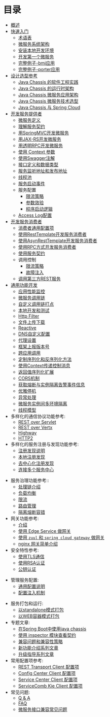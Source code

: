 
# 目录

* [概述](index.md)
* [快速入门](start/catalog.md)
    * [术语表](start/terminology.md)
    * [微服务系统架构](start/architecture.md)
    * [安装本地开发环境](start/development-environment.md)
    * [开发第一个微服务](start/first-sample.md)
    * [完整例子-bmi应用](featured-topics/application-bmi.md)
    * [完整例子-porter应用](featured-topics/application-porter.md)
* [设计选型参考](start/design.md)
    * [Java Chassis 的软件工程实践](start/design.md#h1)
    * [Java Chassis 的运行时架构](start/design.md#h2)
    * [Java Chassis 微服务应用架构](start/design.md#h3)
    * [Java Chassis 微服务技术选型](start/design.md#h4)
    * [Java Chassis 与 Spring Cloud](start/design.md#h5)
* [开发服务提供者](build-provider/catalog.md)
    * [微服务定义](build-provider/definition/service-definition.md)
    * [理解服务契约](build-provider/define-contract.md)
    * [用SpringMVC开发微服务](build-provider/springmvc.md)
    * [用JAX-RS开发微服务](build-provider/jaxrs.md)
    * [用透明RPC开发微服务](build-provider/transparent-rpc.md)
    * [使用 Context 参数](build-provider/context-param.md)
    * [使用Swagger注解](build-provider/swagger-annotation.md)
    * [接口定义和数据类型](build-provider/interface-constraints.md)
    * [服务监听地址和发布地址](build-provider/listen-address-and-publish-address.md)
    * [线程池](build-provider/thread-pool.md)
    * [服务启动事件](build-provider/event-listener.md)
    * 服务配置 
        * [限流策略](build-provider/configuration/ratelimite-strategy.md)
        * [参数效验](build-provider/configuration/parameter-validator.md)
        * [程序启动逻辑](build-provider/bootup.md)
    * [Access Log配置](build-provider/access-log-configuration.md)
* [开发服务消费者](build-consumer/catalog.md)
    * [消费者通用配置项](build-consumer/common-configuration.md)
    * [使用RestTemplate开发服务消费者](build-consumer/using-resttemplate.md)
    * [使用AsynRestTemplate开发服务消费者](build-consumer/using-AsyncRestTemplate.md)
    * [使用RPC方式开发服务消费者](build-consumer/develop-consumer-using-rpc.md)
    * [使用服务契约](build-consumer/with-contract.md)
    * 调用控制
        * [限流策略](build-consumer/flow-control.md)
        * [故障注入](build-consumer/fault-injection.md)
    * [调用第三方REST服务](build-consumer/3rd-party-service-invoke.md)
* [通用功能开发](general-development/catalog.md)
    * [应用性能监控](general-development/metrics.md)
    * [微服务调用链](general-development/microservice-invocation-chain.md)
    * [自定义调用链打点](general-development/customized-tracing.md)
    * [本地开发和测试](general-development/local-develop-test.md)
    * [Http Filter](general-development/http-filter.md)
    * [文件上传下载](general-development/upload-download.md)
    * [Reactive](general-development/reactive.md)
    * [DNS自定义配置](general-development/dnsconfig.md)
    * [代理设置](general-development/proxy.md)
    * [框架上报版本号](general-development/report-framework-version.md)
    * [跨应用调用](general-development/cross-app-invocation.md)
    * [定制序列化和反序列化方法](general-development/secret-field.md)
    * [使用Context传递控制消息](general-development/context.md)
    * [返回值序列化扩展](general-development/produceprocess.md)
    * [CORS机制](general-development/CORS.md)
    * [获取熔断与实例隔离告警事件信息](general-development/AlarmEvent.md)
    * [优雅停机](general-development/shutdown.md)
    * [异常处理](general-development/error-handling.md)
    * [微服务实例间多环境隔离](general-development/multienvironment.md)
    * [线程模型](general-development/thread-model.md)
* 多样化的通信协议功能参考:
    * [REST over Servlet](transports/rest-over-servlet.md)
    * [REST over Vertx](transports/rest-over-vertx.md)
    * [Highway](transports/highway-rpc.md)
    * [HTTP2](transports/http2.md)
* 多样化的服务注册与发现功能参考:
    * [注册发现说明](registry/introduction.md)
    * [本地注册发现](registry/local-registry.md)
    * [去中心化注册发现](registry/distributed.md)
    * [连接多个服务中心](registry/multi-registries.md)
- 服务治理功能参考:: 
    - [处理链介绍](references-handlers/intruduction.md)
    - [负载均衡](references-handlers/loadbalance.md)
    - [限流](references-handlers/ratelimit.md)
    - [路由管理](references-handlers/router.md)
    - [隔离熔断容错](references-handlers/bizkeeper.md)
- 网关功能参考:
    - [介绍](edge/open-service.md)
    - [使用 Edge Service 做网关](edge/by-servicecomb-sdk.md)
    - [使用 `zuul` 和 `spring cloud gateway` 做网关](edge/zuul.md)
    - [nginx 网关简单介绍](edge/nginx.md)
- 安全特性参考: 
    - [使用TLS通信](security/tls.md)
    - [使用RSA认证](security/shi-yong-rsa-ren-zheng.md)
    - [公钥认证](references-handlers/publickey.md)
* 管理服务配置:
    * [通用配置说明](config/general-config.md)
    * [配置注入机制](config/inject-config.md)
- 服务打包和运行: 
    - [以standalone模式打包](packaging/standalone.md)
    - [以WEB容器模式打包](packaging/web-container.md)
- 专题文章:
    - [在Spring Boot中使用java chassis](using-java-chassis-in-spring-boot/using-java-chassis-in-spring-boot.md)
    - [使用 inspector 模块查看契约](featured-topics/using-inspector.md)
    - [兼容问题和兼容性策略](featured-topics/compatibility.md)
    - [新功能介绍系列文章](featured-topics/features.md)
    - [升级指导系列文章](featured-topics/upgrading.md)
- 常用配置项参考:
    - [REST Transport Client 配置项](config-reference/rest-transport-client.md)
    - [Config Center Client 配置项](config-reference/config-center-client.md)
    - [Service Center Client 配置项](config-reference/service-center-client.md)
    - [ServiceComb Kie Client 配置项](config-reference/kie-client.md)
- 常见问题:
    - [Q & A](question-and-answer/question_answer.md)
    - [FAQ](question-and-answer/faq.md)
    - [微服务接口兼容常见问题](question-and-answer/interface-compatibility.md)
